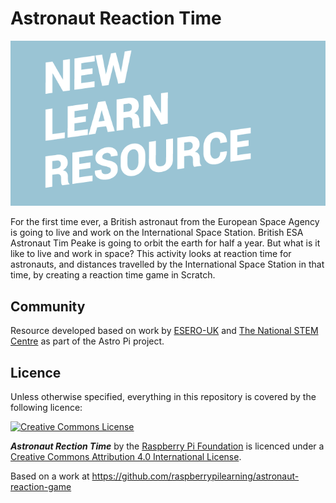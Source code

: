 # Astronaut Reaction Time

![](cover.png)

For the first time ever, a British astronaut from the European Space Agency is going to live and work on the International Space Station. British ESA Astronaut Tim Peake is going to orbit the earth for half a year. But what is it like to live and work in space? This activity looks at reaction time for astronauts, and distances travelled by the International Space Station in that time, by creating a reaction time game in Scratch. 

## Community
Resource developed based on work by [ESERO-UK](http://www.esero.org.uk/) and [The National STEM Centre](http://www.nationalstemcentre.org.uk/) as part of the Astro Pi project. 

## Licence

Unless otherwise specified, everything in this repository is covered by the following licence:

[![Creative Commons License](http://i.creativecommons.org/l/by-sa/4.0/88x31.png)](http://creativecommons.org/licenses/by-sa/4.0/)

***Astronaut Rection Time*** by the [Raspberry Pi Foundation](http://www.raspberrypi.org) is licenced under a [Creative Commons Attribution 4.0 International License](http://creativecommons.org/licenses/by-sa/4.0/).

Based on a work at https://github.com/raspberrypilearning/astronaut-reaction-game
